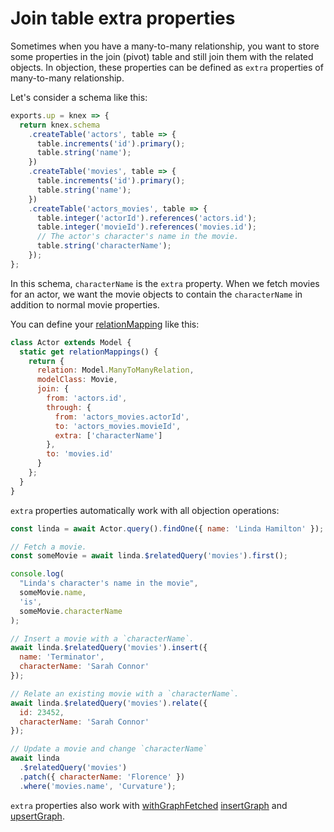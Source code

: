 # Join table extra properties

Sometimes when you have a many-to-many relationship, you want to store some properties in the join (pivot) table and still join them with the related objects. In objection, these properties can be defined as `extra` properties of many-to-many relationship.

Let's consider a schema like this:

```js
exports.up = knex => {
  return knex.schema
    .createTable('actors', table => {
      table.increments('id').primary();
      table.string('name');
    })
    .createTable('movies', table => {
      table.increments('id').primary();
      table.string('name');
    })
    .createTable('actors_movies', table => {
      table.integer('actorId').references('actors.id');
      table.integer('movieId').references('movies.id');
      // The actor's character's name in the movie.
      table.string('characterName');
    });
};
```

In this schema, `characterName` is the `extra` property. When we fetch movies for an actor, we want the movie objects to contain the `characterName` in addition to normal movie properties.

You can define your [relationMapping](/api/model/static-properties.html#static-relationmappings) like this:

```js
class Actor extends Model {
  static get relationMappings() {
    return {
      relation: Model.ManyToManyRelation,
      modelClass: Movie,
      join: {
        from: 'actors.id',
        through: {
          from: 'actors_movies.actorId',
          to: 'actors_movies.movieId',
          extra: ['characterName']
        },
        to: 'movies.id'
      }
    };
  }
}
```

`extra` properties automatically work with all objection operations:

```js
const linda = await Actor.query().findOne({ name: 'Linda Hamilton' });

// Fetch a movie.
const someMovie = await linda.$relatedQuery('movies').first();

console.log(
  "Linda's character's name in the movie",
  someMovie.name,
  'is',
  someMovie.characterName
);

// Insert a movie with a `characterName`.
await linda.$relatedQuery('movies').insert({
  name: 'Terminator',
  characterName: 'Sarah Connor'
});

// Relate an existing movie with a `characterName`.
await linda.$relatedQuery('movies').relate({
  id: 23452,
  characterName: 'Sarah Connor'
});

// Update a movie and change `characterName`
await linda
  .$relatedQuery('movies')
  .patch({ characterName: 'Florence' })
  .where('movies.name', 'Curvature');
```

`extra` properties also work with [withGraphFetched](/api/query-builder/eager-methods.html#withgraphfetched) [insertGraph](/api/query-builder/mutate-methods.html#insertgraph) and [upsertGraph](/api/query-builder/mutate-methods.html#upsertgraph).

